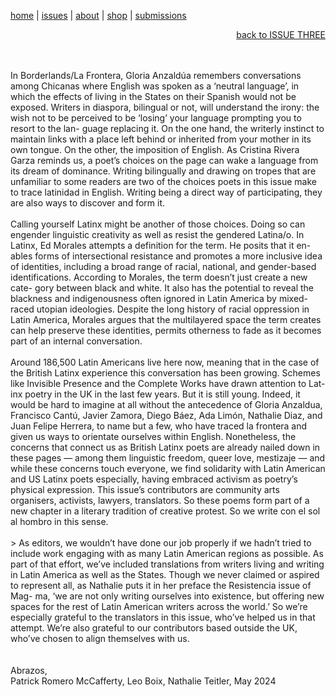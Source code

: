 [home](index.md) | [issues](issues.md) | [about](about.md) | [shop](shop.md)  |  [submissions](submit.md)

<div align="right">
  <a href="issuethree.html">back to ISSUE THREE</a>
</div>

<br>
<br>


In Borderlands/La Frontera, Gloria Anzaldúa remembers conversations among Chicanas where English was spoken as a ‘neutral language’, in which the effects of living in the States on their Spanish would not be exposed. Writers in diaspora, bilingual or not, will understand the irony: the wish not to be perceived to be ‘losing’ your language prompting you to resort to the lan- guage replacing it. On the one hand, the writerly instinct to maintain links with a place left behind or inherited from your mother in its own tongue. On the other, the imposition of English. As Cristina Rivera Garza reminds us, a poet’s choices on the page can wake a language from its dream of dominance. Writing bilingually and drawing on tropes that are unfamiliar to some readers are two of the choices poets in this issue make to trace latinidad in English. Writing being a direct way of participating, they are also ways to discover and form it. <br>
<br>
Calling yourself Latinx might be another of those choices. Doing so can engender linguistic creativity as well as resist the gendered Latina/o. In Latinx, Ed Morales attempts a definition for the term. He posits that it en- ables forms of intersectional resistance and promotes a more inclusive idea of identities, including a broad range of racial, national, and gender-based identifications. According to Morales, the term doesn’t just create a new cate- gory between black and white. It also has the potential to reveal the blackness and indigenousness often ignored in Latin America by mixed-raced utopian ideologies. Despite the long history of racial oppression in Latin America, Morales argues that the multilayered space the term creates can help preserve these identities, permits otherness to fade as it becomes part of an internal conversation.<br>
<br>
Around 186,500 Latin Americans live here now, meaning that in the case of the British Latinx experience this conversation has been growing. Schemes like Invisible Presence and the Complete Works have drawn attention to Lat- inx poetry in the UK in the last few years. But it is still young. Indeed, it would be hard to imagine at all without the antecedence of Gloria Anzaldua, Francisco Cantú, Javier Zamora, Diego Báez, Ada Limón, Nathalie Diaz, and Juan Felipe Herrera, to name but a few, who have traced la frontera and given us ways to orientate ourselves within English. Nonetheless, the concerns that connect us as British Latinx poets are already nailed down in these pages — among them linguistic freedom, queer love, mestizaje — and while these concerns touch everyone, we find solidarity with Latin American and US Latinx poets especially, having embraced activism as poetry’s physical expression. This issue’s contributors are community arts organisers, activists, lawyers, translators. So these poems form part of a new chapter in a literary tradition of creative protest. So we write con el sol al hombro in this sense. <br>
<br>>
As editors, we wouldn’t have done our job properly if we hadn’t tried to include work engaging with as many Latin American regions as possible. As part of that effort, we’ve included translations from writers living and writing in Latin America as well as the States. Though we never claimed or aspired to represent all, as Nathalie puts it in her preface the Resistencia issue of Mag- ma, ‘we are not only writing ourselves into existence, but offering new spaces for the rest of Latin American writers across the world.’ So we’re especially grateful to the translators in this issue, who’ve helped us in that attempt. We’re also grateful to our contributors based outside the UK, who’ve chosen to align themselves with us. <br>
<br>
<br>
Abrazos, <br>
Patrick Romero McCafferty, Leo Boix, Nathalie Teitler, May 2024
